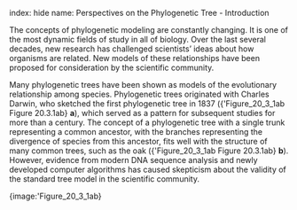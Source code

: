 index: hide
name: Perspectives on the Phylogenetic Tree - Introduction

The concepts of phylogenetic modeling are constantly changing. It is one of the most dynamic fields of study in all of biology. Over the last several decades, new research has challenged scientists’ ideas about how organisms are related. New models of these relationships have been proposed for consideration by the scientific community.

Many phylogenetic trees have been shown as models of the evolutionary relationship among species. Phylogenetic trees originated with Charles Darwin, who sketched the first phylogenetic tree in 1837 ({'Figure_20_3_1ab Figure 20.3.1ab} **a**), which served as a pattern for subsequent studies for more than a century. The concept of a phylogenetic tree with a single trunk representing a common ancestor, with the branches representing the divergence of species from this ancestor, fits well with the structure of many common trees, such as the oak ({'Figure_20_3_1ab Figure 20.3.1ab} **b**). However, evidence from modern DNA sequence analysis and newly developed computer algorithms has caused skepticism about the validity of the standard tree model in the scientific community.


{image:'Figure_20_3_1ab}
        
